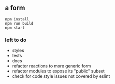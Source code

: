## a form

```
npm install
npm run build
npm start
```

### left to do

* styles
* tests
* docs
* refactor reactions to more generic form
* refactor modules to expose its "public" subset
* check for code style issues not covered by eslint
